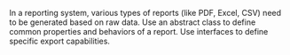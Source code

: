 In a reporting system, various types of reports (like PDF, Excel, CSV) need to be generated based on raw data.
Use an abstract class to define common properties and behaviors of a report. Use interfaces to define specific
export capabilities.